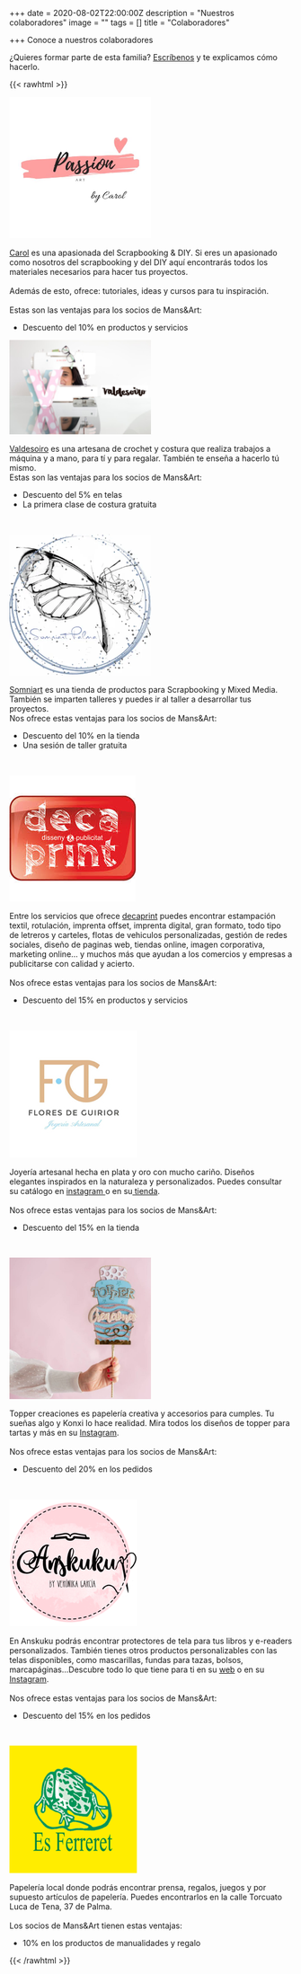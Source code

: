 +++
date = 2020-08-02T22:00:00Z
description = "Nuestros colaboradores"
image = ""
tags = []
title = "Colaboradores"

+++
Conoce a nuestros colaboradores

¿Quieres formar parte de esta familia? [Escríbenos](https://mansiart.js.org/socios/ "Contacto") y te explicamos cómo hacerlo.

{{< rawhtml >}}

<!----------------Para logo grande. izquierda imagen, derecha texto Passion art by Carol--------------------->

<div class="row">

<div class="6u 12u$(small)">

<span><img src="/uploads/passioncarol-2021-03-17.jpg" alt="" width="50%" /></span>

</div>

<div class="6u$ 12u$(small)">

<a href="https://www.passionartbycarol.com/">Carol</a> es una apasionada del Scrapbooking & DIY. Si eres un apasionado como nosotros del scrapbooking y del DIY aquí encontrarás todos los materiales necesarios para hacer tus proyectos.<br/><br/>Además de esto, ofrece: tutoriales, ideas y cursos para tu inspiración.<br/><br/>Estas son las ventajas para los socios de Mans&Art:

<ul>

<li>Descuento del 10% en productos y servicios</li>

</ul>

</div>

</div>

<!-----------------------------------FIN logo grande------------------------------------------->

<!----------------Para logo grande. izquierda imagen, derecha texto Valdesoiro--------------------->

<div class="row">

<div class="6u 12u$(small)">

<span><img src="/uploads/valdesoiro2-2020-10-16.jpg" alt="" width="50%" /></span>

</div>

<div class="6u$ 12u$(small)">

<a href="https://valdesoiro.es/">Valdesoiro</a> es una artesana de crochet y costura que realiza trabajos a máquina y a mano, para tí y para regalar. También te enseña a hacerlo tú mismo. <br/>Estas son las ventajas para los socios de Mans&Art:

<ul>

<li>Descuento del 5% en telas</li>

<li>La primera clase de costura gratuita</li>

</ul>

</div>

</div>

<!-----------------------------------FIN logo grande------------------------------------------->

<!----------------Para logo grande. izquierda imagen, derecha texto Somniart--------------------->

<br/>

<div class="row">

<div class="6u 12u$(small)">

<span><img src="/uploads/somniart-2020-10-26.png" alt="" width="50%" /></span>

</div>

<div class="6u$ 12u$(small)">

<a href="https://www.somniartpalma.com/">Somniart</a> es una tienda de productos para Scrapbooking y Mixed Media. También se imparten talleres y puedes ir al taller a desarrollar tus proyectos.<br/>Nos ofrece estas ventajas para los socios de Mans&Art:

<ul>

<li>Descuento del 10% en la tienda</li>

<li>Una sesión de taller gratuita</li>

</ul>

</div>

</div>

<!-----------------------------------FIN logo grande------------------------------------------->

<!----------------Para logo grande. izquierda imagen, derecha texto Decaprint--------------------->

<br/>

<div class="row">

<div class="6u 12u$(small)">

<span><img src="/uploads/decaprint-2020-11-06.jpeg" alt="" /></span>

</div>

<div class="6u$ 12u$(small)">

Entre los servicios que ofrece <a href="https://decaprint.com/">decaprint</a> puedes encontrar estampación textil, rotulación, imprenta offset, imprenta digital, gran formato, todo tipo de letreros y carteles, flotas de vehiculos personalizadas, gestión de redes sociales, diseño de paginas web, tiendas online, imagen corporativa, marketing online… y muchos más que ayudan a los comercios y empresas a publicitarse con calidad y acierto.<br/><br/>Nos ofrece estas ventajas para los socios de Mans&Art:

<ul>

<li>Descuento del 15% en productos y servicios</li>

</ul>

</div>

</div>

<!-----------------------------------FIN logo grande------------------------------------------->

<!----------------Para logo grande. izquierda imagen, derecha texto Flores de Guirior--------------------->

<br/>

<div class="row">

<div class="6u 12u$(small)">

<span><img src="/uploads/flores-de-guirior2-2020-08-24.jpg" alt="" /></span>

</div>

<div class="6u$ 12u$(small)">

Joyería artesanal hecha en plata y oro con mucho cariño. Diseños elegantes inspirados en la naturaleza y personalizados. Puedes consultar su catálogo en <a href="https://www.instagram.com/flores_de_guirior/">instagram </a>o en su<a href="https://hibiscusmarket.com/flores-de-guirior/"> tienda</a>.<br/><br/>Nos ofrece estas ventajas para los socios de Mans&Art:

<ul>

<li>Descuento del 15% en la tienda</li>

</ul>

</div>

</div>

<!-----------------------------------FIN logo grande------------------------------------------->

<!----------------Para logo grande. izquierda imagen, derecha texto Topper Creaciones--------------------->

<br/>

<div class="row">

<div class="6u 12u$(small)">

<span><img src="/uploads/toppercreaciones-2020-12-02.png" alt="" width="50%" /></span>

</div>

<div class="6u$ 12u$(small)">

Topper creaciones es papelería creativa y accesorios para cumples. Tu sueñas algo y Konxi lo hace realidad. Mira todos los diseños de topper para tartas y más en su <a href="https://www.instagram.com/toppercreaciones/">Instagram</a>.<br/><br/>Nos ofrece estas ventajas para los socios de Mans&Art:

<ul>

<li>Descuento del 20% en los pedidos</li>

</ul>

</div>

</div>

<!-----------------------------------FIN logo grande------------------------------------------->

<!----------------Para logo grande. izquierda imagen, derecha texto Anskuku--------------------->

<br/>

<div class="row">

<div class="6u 12u$(small)">

<span><img src="/uploads/anskuku-2020-10-01.png" alt="" /></span>

</div>

<div class="6u$ 12u$(small)">

En Anskuku podrás encontrar protectores de tela para tus libros y e-readers personalizados. También tienes otros productos personalizables con las telas disponibles, como mascarillas, fundas para tazas, bolsos, marcapáginas...Descubre todo lo que tiene para ti en su <a href="http://anskuku.com/">web</a> o en su <a href="https://www.instagram.com/anskuku.diy/">Instagram</a>.<br/><br/>Nos ofrece estas ventajas para los socios de Mans&Art:

<ul>

<li>Descuento del 15% en los pedidos</li>

</ul>

</div>

</div>

<!-----------------------------------FIN logo grande------------------------------------------->

<!----------------Para logo grande. izquierda imagen, derecha texto Es Ferreret--------------------->

<br/>

<div class="row">

<div class="6u 12u$(small)">

<span><img src="/uploads/esferreret-2020-09-16.png" alt="" /></span>

</div>

<div class="6u$ 12u$(small)">

Papelería local donde podrás encontrar prensa, regalos, juegos y por supuesto artículos de papelería. Puedes encontrarlos en la calle Torcuato Luca de Tena, 37 de Palma.<br/><br/>Los socios de Mans&Art tienen estas ventajas:

<ul>

<li>10% en los productos de manualidades y regalo</li>

</ul>

</div>

</div>

<!-----------------------------------FIN logo grande------------------------------------------->

<!-------------------PROBANDO PROBANDO------------------------------->

<!----------------------------------------------Topper Creaciones------------------------------------------------>

<!--<table style="border:1px">

<tbody>

<tr>

<td><img src="/uploads/toppercreaciones-2020-12-02.png" alt="" width="300px" /></td>

<td valign="top">Topper creaciones es papelería creativa y accesorios para cumples. Tu sueñas algo y Konxi lo hace realidad. Mira todos los diseños de topper para tartas y más en su <a href="https://www.instagram.com/toppercreaciones/">Instagram</a>.<br/>Nos ofrece estas ventajas para los socios de Mans&Art:

<ul>

<li>Descuento del 20% en los pedidos</li>

</ul></td>

</tr>-->

<!-------------------------------------------Fin topper creaciones---------------------------------------------->

<!--<tr>

<td>Alice</td>

<td>23</td>

</tr>

</tbody>

</table>-->

{{< /rawhtml >}}